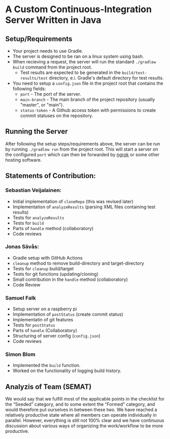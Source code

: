 # A Custom Continuous-Integration Server Written in Java

## Setup/Requirements
- Your project needs to use Gradle.
- The server is designed to be ran on a linux system using bash.
- When recieving a request, the server will run the standard `./gradlew build` command from the project root.
  - Test results are expected to be generated in the `build/test-results/test` directory, e.i. Gradle's default directory for test results.
- You need to setup a `config.json` file in the project root that contains the following fields:
  - `port` - The port of the server.
  - `main-branch` - The main branch of the project repository (usually "master", or "main").
  - `status-token` - A Github access token with permissions to create commit statuses on the repository.

## Running the Server
After following the setup steps/requirements above, the server can be run by running `./gradlew run` from the project root. This will start a server on the configured `port` which can then be forwarded by [ngrok](https://ngrok.com/) or some other hosting software.

## Statements of Contribution:
### Sebastian Veijalainen:
- Initial implementation of `cloneRepo` (this was revised later)
- Implementation of `analyzeResults` (parsing XML files containing test results)
- Tests for `analyzeResults`
- Tests for `build`
- Parts of `handle` method (collaboratory)
- Code reviews

### Jonas Sävås:
- Gradle setup with GitHub Actions
- `cleanup` method to remove build-directory and target-directory
- Tests for `cleanup` build/target
- Tests for git functions (updating/cloning)
- Small contribution in the `handle` method (collaboratory)
- Code Review

### Samuel Falk
- Setup server on a raspberry pi
- Implementation of `postStatus` (create commit status)
- Implementatin of git features
- Tests for `postStatus`
- Parts of `handle` (Collaboratory)
- Structuring of server config (`config.json`)
- Code reviews

### Simon Blom
- Implemented the `build` function.
- Worked on the functionality of logging build history.

## Analyzis of Team (SEMAT)
We would say that we fulfill most of the applicable points in the checklist for the “Seeded” category, and to some extent the “Formed” category, and would therefore put ourselves in between these two. We have reached a relatively productive state where all members can operate individually in parallel. However, everything is still not 100% clear and we have continuous discussion about various ways of organizing the work/workflow to be more productive. 